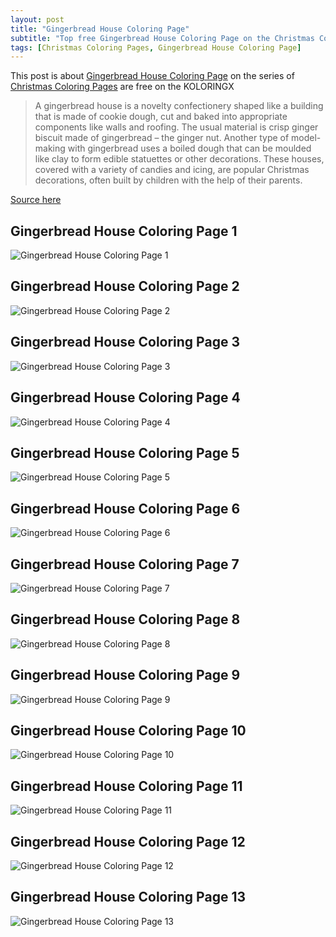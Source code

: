 ```yaml
---
layout: post
title: "Gingerbread House Coloring Page"
subtitle: "Top free Gingerbread House Coloring Page on the Christmas Coloring Pages at Koloringx.xyz "
tags: [Christmas Coloring Pages, Gingerbread House Coloring Page]
---
```

This post is about [Gingerbread House Coloring Page](http://koloringx.xyz/blog/Gingerbread-House-Coloring-Page) on the series of [Christmas Coloring Pages](http://koloringx.xyz) are free on the KOLORINGX
> A gingerbread house is a novelty confectionery shaped like a building that is made of cookie dough, cut and baked into appropriate components like walls and roofing. The usual material is crisp ginger biscuit made of gingerbread – the ginger nut. Another type of model-making with gingerbread uses a boiled dough that can be moulded like clay to form edible statuettes or other decorations. These houses, covered with a variety of candies and icing, are popular Christmas decorations, often built by children with the help of their parents.

[Source here](https://en.wikipedia.org/wiki/Gingerbread_house)
## Gingerbread House Coloring Page 1
![Gingerbread House Coloring Page 1](http://koloringx.xyz/Christmas-Coloring-Pages/Gingerbread-House-Coloring-Page%20(1).png)

<script async src="https://pagead2.googlesyndication.com/pagead/js/adsbygoogle.js"></script> <!-- Koloringx --> 
 <ins class="adsbygoogle"  
   style="display:block"   
  data-ad-client="ca-pub-6753140515841889"   
  data-ad-slot="2585677186"  
   data-ad-format="auto"  
   data-full-width-responsive="true"></ins> 
 <script>  
   (adsbygoogle = window.adsbygoogle || []).push({}); 
 </script>

## Gingerbread House Coloring Page 2
![Gingerbread House Coloring Page 2](http://koloringx.xyz/Christmas-Coloring-Pages/Gingerbread-House-Coloring-Page%20(2).png)
## Gingerbread House Coloring Page 3
![Gingerbread House Coloring Page 3](http://koloringx.xyz/Christmas-Coloring-Pages/Gingerbread-House-Coloring-Page%20(3).png)
## Gingerbread House Coloring Page 4
![Gingerbread House Coloring Page 4](http://koloringx.xyz/Christmas-Coloring-Pages/Gingerbread-House-Coloring-Page%20(4).png)
## Gingerbread House Coloring Page 5
![Gingerbread House Coloring Page 5](http://koloringx.xyz/Christmas-Coloring-Pages/Gingerbread-House-Coloring-Page%20(5).png)
## Gingerbread House Coloring Page 6
![Gingerbread House Coloring Page 6](http://koloringx.xyz/Christmas-Coloring-Pages/Gingerbread-House-Coloring-Page%20(6).png)
## Gingerbread House Coloring Page 7
![Gingerbread House Coloring Page 7](http://koloringx.xyz/Christmas-Coloring-Pages/Gingerbread-House-Coloring-Page%20(7).png)
## Gingerbread House Coloring Page 8
![Gingerbread House Coloring Page 8](http://koloringx.xyz/Christmas-Coloring-Pages/Gingerbread-House-Coloring-Page%20(8).png)
## Gingerbread House Coloring Page 9
![Gingerbread House Coloring Page 9](http://koloringx.xyz/Christmas-Coloring-Pages/Gingerbread-House-Coloring-Page%20(9).png)
## Gingerbread House Coloring Page 10
![Gingerbread House Coloring Page 10](http://koloringx.xyz/Christmas-Coloring-Pages/Gingerbread-House-Coloring-Page%20(10).png)
## Gingerbread House Coloring Page 11
![Gingerbread House Coloring Page 11](http://koloringx.xyz/Christmas-Coloring-Pages/Gingerbread-House-Coloring-Page%20(11).png)
## Gingerbread House Coloring Page 12
![Gingerbread House Coloring Page 12](http://koloringx.xyz/Christmas-Coloring-Pages/Gingerbread-House-Coloring-Page%20(12).png)
## Gingerbread House Coloring Page 13
![Gingerbread House Coloring Page 13](http://koloringx.xyz/Christmas-Coloring-Pages/Gingerbread-House-Coloring-Page%20(13).png)

<script async src="https://pagead2.googlesyndication.com/pagead/js/adsbygoogle.js"></script> <!-- Koloringx --> 
 <ins class="adsbygoogle"  
   style="display:block"   
  data-ad-client="ca-pub-6753140515841889"   
  data-ad-slot="2585677186"  
   data-ad-format="auto"  
   data-full-width-responsive="true"></ins> 
 <script>  
   (adsbygoogle = window.adsbygoogle || []).push({}); 
 </script>

